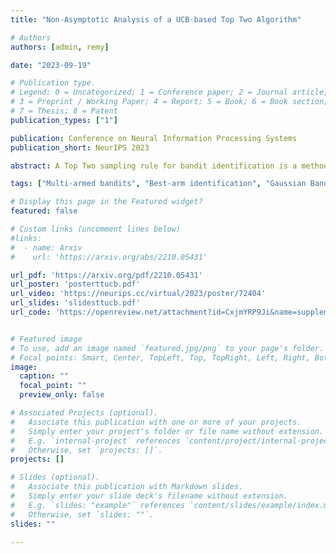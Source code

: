 ```yaml
---
title: "Non-Asymptotic Analysis of a UCB-based Top Two Algorithm"

# Authors
authors: [admin, remy]

date: "2023-09-19"

# Publication type.
# Legend: 0 = Uncategorized; 1 = Conference paper; 2 = Journal article;
# 3 = Preprint / Working Paper; 4 = Report; 5 = Book; 6 = Book section;
# 7 = Thesis; 8 = Patent
publication_types: ["1"]

publication: Conference on Neural Information Processing Systems
publication_short: NeurIPS 2023

abstract: A Top Two sampling rule for bandit identification is a method which selects the next arm to sample from among two candidate arms, a leader and a challenger. Due to their simplicity and good empirical performance, they have received increased attention in recent years. For fixed-confidence best arm identification, theoretical guarantees for Top Two methods have only been obtained in the asymptotic regime, when the error level vanishes. We derive the first non-asymptotic upper bound on the expected sample complexity of a Top Two algorithm holding for any error level. Our analysis highlights sufficient properties for a regret minimization algorithm to be used as leader. They are satisfied by the UCB algorithm and our proposed UCB-based Top Two algorithm enjoys simultaneously non-asymptotic guarantees and competitive empirical performance.

tags: ["Multi-armed bandits", "Best-arm identification", "Gaussian Bandits", "Top Two algorithm", "Fixed confidence", "Finite-time"]

# Display this page in the Featured widget?
featured: false

# Custom links (uncomment lines below)
#links:
#  - name: Arxiv
#    url: 'https://arxiv.org/abs/2210.05431'

url_pdf: 'https://arxiv.org/pdf/2210.05431'
url_poster: 'posterttucb.pdf'
url_video: 'https://neurips.cc/virtual/2023/poster/72404'
url_slides: 'slidesttucb.pdf'
url_code: 'https://openreview.net/attachment?id=CxjmYRP9Ji&name=supplementary_material'


# Featured image
# To use, add an image named `featured.jpg/png` to your page's folder. 
# Focal points: Smart, Center, TopLeft, Top, TopRight, Left, Right, BottomLeft, Bottom, BottomRight.
image:
  caption: ""
  focal_point: ""
  preview_only: false

# Associated Projects (optional).
#   Associate this publication with one or more of your projects.
#   Simply enter your project's folder or file name without extension.
#   E.g. `internal-project` references `content/project/internal-project/index.md`.
#   Otherwise, set `projects: []`.
projects: []

# Slides (optional).
#   Associate this publication with Markdown slides.
#   Simply enter your slide deck's filename without extension.
#   E.g. `slides: "example"` references `content/slides/example/index.md`.
#   Otherwise, set `slides: ""`.
slides: ""

---
```

